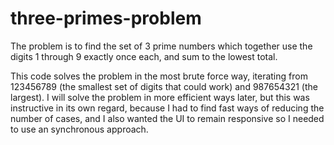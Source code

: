 # three-primes-problem

The problem is to find the set of 3 prime numbers which together use the digits 1 through 9 exactly once each, and sum to the lowest total.

This code solves the problem in the most brute force way, iterating from 123456789 (the smallest set of digits that could work) and 987654321 (the largest). I will solve the problem in more efficient ways later, but this was instructive in its own regard, because I had to find fast ways of reducing the number of cases, and I also wanted the UI to remain responsive so I needed to use an synchronous approach.

